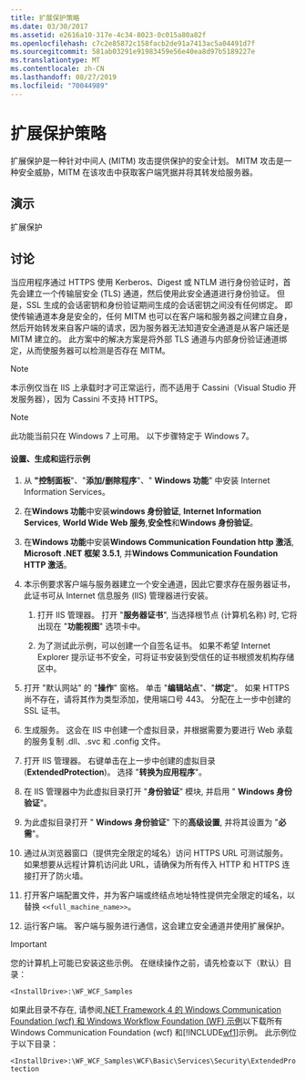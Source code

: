 ```yaml
---
title: 扩展保护策略
ms.date: 03/30/2017
ms.assetid: e2616a10-317e-4c34-8023-0c015a80a82f
ms.openlocfilehash: c7c2e85872c158facb2de91a7413ac5a04491d7f
ms.sourcegitcommit: 581ab03291e91983459e56e40ea8d97b5189227e
ms.translationtype: MT
ms.contentlocale: zh-CN
ms.lasthandoff: 08/27/2019
ms.locfileid: "70044989"
---
```

# <a name="extended-protection-policy"></a>扩展保护策略
扩展保护是一种针对中间人 (MITM) 攻击提供保护的安全计划。 MITM 攻击是一种安全威胁，MITM 在该攻击中获取客户端凭据并将其转发给服务器。  
  
## <a name="demonstrates"></a>演示  
 扩展保护  
  
## <a name="discussion"></a>讨论  
 当应用程序通过 HTTPS 使用 Kerberos、Digest 或 NTLM 进行身份验证时，首先会建立一个传输层安全 (TLS) 通道，然后使用此安全通道进行身份验证。 但是，SSL 生成的会话密钥和身份验证期间生成的会话密钥之间没有任何绑定。 即使传输通道本身是安全的，任何 MITM 也可以在客户端和服务器之间建立自身，然后开始转发来自客户端的请求，因为服务器无法知道安全通道是从客户端还是 MITM 建立的。 此方案中的解决方案是将外部 TLS 通道与内部身份验证通道绑定，从而使服务器可以检测是否存在 MITM。  
  
> [!NOTE]
> 本示例仅当在 IIS 上承载时才可正常运行，而不适用于 Cassini（Visual Studio 开发服务器），因为 Cassini 不支持 HTTPS。  
  
> [!NOTE]
> 此功能当前只在 Windows 7 上可用。 以下步骤特定于 Windows 7。  
  
#### <a name="to-set-up-build-and-run-the-sample"></a>设置、生成和运行示例  
  
1. 从 **"控制面板**"、"**添加/删除程序**"、" **Windows 功能**" 中安装 Internet Information Services。  
  
2. 在**Windows 功能**中安装**windows 身份验证**, **Internet Information Services**, **World Wide Web 服务**,**安全性**和**Windows 身份验证**。  
  
3. 在**Windows 功能**中安装**Windows Communication Foundation http 激活**, **Microsoft .NET 框架 3.5.1**, 并**Windows Communication Foundation HTTP 激活**。  
  
4. 本示例要求客户端与服务器建立一个安全通道，因此它要求存在服务器证书，此证书可从 Internet 信息服务 (IIS) 管理器进行安装。  
  
    1. 打开 IIS 管理器。 打开 "**服务器证书**", 当选择根节点 (计算机名称) 时, 它将出现在 "**功能视图**" 选项卡中。  
  
    2. 为了测试此示例，可以创建一个自签名证书。 如果不希望 Internet Explorer 提示证书不安全，可将证书安装到受信任的证书根颁发机构存储区中。  
  
5. 打开 "默认网站" 的 "**操作**" 窗格。 单击 "**编辑站点**"、"**绑定**"。 如果 HTTPS 尚不存在，请将其作为类型添加，使用端口号 443。 分配在上一步中创建的 SSL 证书。  
  
6. 生成服务。 这会在 IIS 中创建一个虚拟目录，并根据需要为要进行 Web 承载的服务复制 .dll、.svc 和 .config 文件。  
  
7. 打开 IIS 管理器。 右键单击在上一步中创建的虚拟目录 (**ExtendedProtection**)。 选择 "**转换为应用程序**"。  
  
8. 在 IIS 管理器中为此虚拟目录打开 "**身份验证**" 模块, 并启用 " **Windows 身份验证**"。  
  
9. 为此虚拟目录打开 " **Windows 身份验证**" 下的**高级设置**, 并将其设置为 "**必需**"。  
  
10. 通过从浏览器窗口（提供完全限定的域名）访问 HTTPS URL 可测试服务。 如果想要从远程计算机访问此 URL，请确保为所有传入 HTTP 和 HTTPS 连接打开了防火墙。  
  
11. 打开客户端配置文件，并为客户端或终结点地址特性提供完全限定的域名，以替换 `<<full_machine_name>>`。  
  
12. 运行客户端。 客户端与服务进行通信，这会建立安全通道并使用扩展保护。  
  
> [!IMPORTANT]
> 您的计算机上可能已安装这些示例。 在继续操作之前，请先检查以下（默认）目录：  
>   
> `<InstallDrive>:\WF_WCF_Samples`  
>   
> 如果此目录不存在, 请参阅[.NET Framework 4 的 Windows Communication Foundation (wcf) 和 Windows Workflow Foundation (WF) 示例](https://go.microsoft.com/fwlink/?LinkId=150780)以下载所有 Windows Communication Foundation (wcf) 和[!INCLUDE[wf1](../../../../includes/wf1-md.md)]示例。 此示例位于以下目录：  
>   
> `<InstallDrive>:\WF_WCF_Samples\WCF\Basic\Services\Security\ExtendedProtection`

